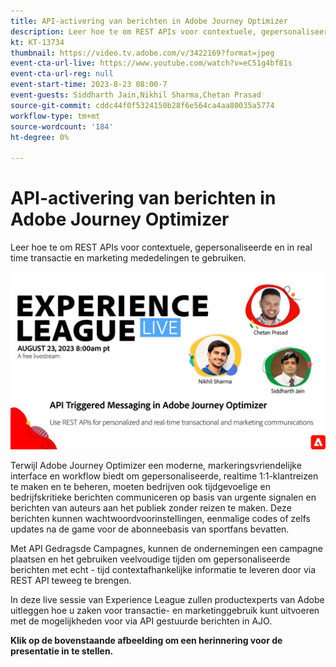 ```yaml
---
title: API-activering van berichten in Adobe Journey Optimizer
description: Leer hoe te om REST APIs voor contextuele, gepersonaliseerde en in real time transactie en marketing mededelingen te gebruiken.
kt: KT-13734
thumbnail: https://video.tv.adobe.com/v/3422169?format=jpeg
event-cta-url-live: https://www.youtube.com/watch?v=eC51g4bf81s
event-cta-url-reg: null
event-start-time: 2023-8-23 08:00-7
event-guests: Siddharth Jain,Nikhil Sharma,Chetan Prasad
source-git-commit: cddc44f0f5324150b28f6e564ca4aa80035a5774
workflow-type: tm+mt
source-wordcount: '184'
ht-degree: 0%

---
```


# API-activering van berichten in Adobe Journey Optimizer

Leer hoe te om REST APIs voor contextuele, gepersonaliseerde en in real time transactie en marketing mededelingen te gebruiken.

[![ExL LIVE sept 22.2023](../assets/Aug23_exl_live_banner_web_1920_WebBanner.jpg)](https://www.youtube.com/watch?v=eC51g4bf81s)

Terwijl Adobe Journey Optimizer een moderne, markeringsvriendelijke interface en workflow biedt om gepersonaliseerde, realtime 1:1-klantreizen te maken en te beheren, moeten bedrijven ook tijdgevoelige en bedrijfskritieke berichten communiceren op basis van urgente signalen en berichten van auteurs aan het publiek zonder reizen te maken. Deze berichten kunnen wachtwoordvoorinstellingen, eenmalige codes of zelfs updates na de game voor de abonneebasis van sportfans bevatten.

Met API Gedragsde Campagnes, kunnen de ondernemingen een campagne plaatsen en het gebruiken veelvoudige tijden om gepersonaliseerde berichten met echt - tijd contextafhankelijke informatie te leveren door via REST API teweeg te brengen.

In deze live sessie van Experience League zullen productexperts van Adobe uitleggen hoe u zaken voor transactie- en marketinggebruik kunt uitvoeren met de mogelijkheden voor via API gestuurde berichten in AJO.

**Klik op de bovenstaande afbeelding om een herinnering voor de presentatie in te stellen.**
